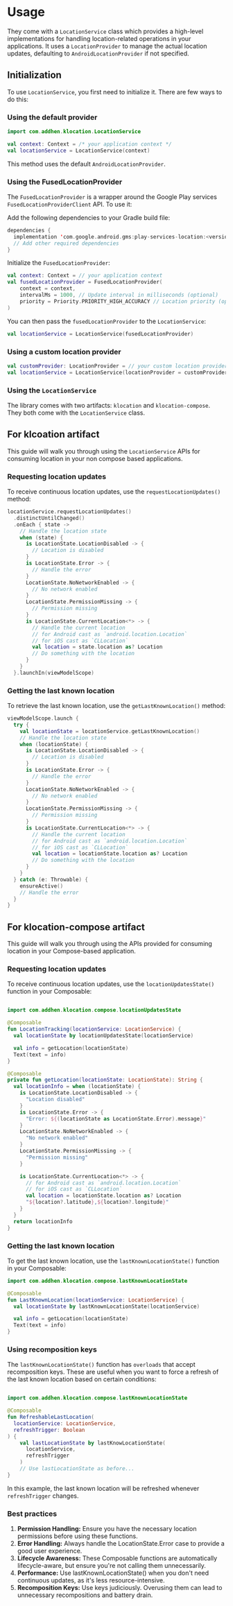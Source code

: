 Usage
=====

They come with a `LocationService` class which provides a high-level implementations for handling
location-related operations in your applications. It uses a `LocationProvider` to manage the actual
location updates, defaulting to `AndroidLocationProvider` if not specified.

## Initialization
To use `LocationService`, you first need to initialize it. There are few ways to do this:

### Using the default provider

```kotlin
import com.addhen.klocation.LocationService

val context: Context = /* your application context */
val locationService = LocationService(context)
```

This method uses the default `AndroidLocationProvider`.

### Using the FusedLocationProvider

The `FusedLocationProvider` is a wrapper around the Google Play services
`FusedLocationProviderClient` API. To use it:

Add the following dependencies to your Gradle build file:

```kotlin
dependencies {
  implementation 'com.google.android.gms:play-services-location:<version>'
  // Add other required dependencies
}
```
Initialize the `FusedLocationProvider`:

```kotlin
val context: Context = // your application context
val fusedLocationProvider = FusedLocationProvider(
    context = context,
    intervalMs = 1000, // Update interval in milliseconds (optional)
    priority = Priority.PRIORITY_HIGH_ACCURACY // Location priority (optional)
)
```

You can then pass the `fusedLocationProvider` to the `LocationService`:

```kotlin
val locationService = LocationService(fusedLocationProvider)
```

### Using a custom location provider

```kotlin
val customProvider: LocationProvider = // your custom location provider
val locationService = LocationService(locationProvider = customProvider)
```

### Using the `LocationService`

The library comes with two artifacts: `klocation` and `klocation-compose`. They both come with
the `LocationService` class.

## For klcoation artifact
This guide will walk you through using the `LocationService` APIs for consuming location in your
non compose based applications.

### Requesting location updates
To receive continuous location updates, use the `requestLocationUpdates()` method:

```kotlin
locationService.requestLocationUpdates()
  .distinctUntilChanged()
  .onEach { state ->
    // Handle the location state
    when (state) {
      is LocationState.LocationDisabled -> {
        // Location is disabled
      }
      is LocationState.Error -> {
        // Handle the error
      }
      LocationState.NoNetworkEnabled -> {
        // No network enabled
      }
      LocationState.PermissionMissing -> {
        // Permission missing
      }
      is LocationState.CurrentLocation<*> -> {
        // Handle the current location
        // for Android cast as `android.location.Location`
        // for iOS cast as `CLLocation`
        val location = state.location as? Location
        // Do something with the location
      }
    }
  }.launchIn(viewModelScope)
```

### Getting the last known location
To retrieve the last known location, use the `getLastKnownLocation()` method:

```kotlin
viewModelScope.launch {
  try {
    val locationState = locationService.getLastKnownLocation()
    // Handle the location state
    when (locationState) {
      is LocationState.LocationDisabled -> {
        // Location is disabled
      }
      is LocationState.Error -> {
        // Handle the error
      }
      LocationState.NoNetworkEnabled -> {
        // No network enabled
      }
      LocationState.PermissionMissing -> {
        // Permission missing
      }
      is LocationState.CurrentLocation<*> -> {
        // Handle the current location
        // for Android cast as `android.location.Location`
        // for iOS cast as `CLLocation`
        val location = locationState.location as? Location
        // Do something with the location
      }
    }
  } catch (e: Throwable) {
    ensureActive()
    // Handle the error
  }
}
```

## For klocation-compose artifact

This guide will walk you through using the APIs provided for consuming location in your
Compose-based application.

### Requesting location updates
To receive continuous location updates, use the `locationUpdatesState()` function in your Composable:

```kotlin

import com.addhen.klocation.compose.locationUpdatesState

@Composable
fun LocationTracking(locationService: LocationService) {
  val locationState by locationUpdatesState(locationService)

  val info = getLocation(locationState)
  Text(text = info)
}

@Composable
private fun getLocation(locationState: LocationState): String {
  val locationInfo = when (locationState) {
    is LocationState.LocationDisabled -> {
      "Location disabled"
    }
    is LocationState.Error -> {
      "Error: ${(locationState as LocationState.Error).message}"
    }
    LocationState.NoNetworkEnabled -> {
      "No network enabled"
    }
    LocationState.PermissionMissing -> {
      "Permission missing"
    }

    is LocationState.CurrentLocation<*> -> {
      // for Android cast as `android.location.Location`
      // for iOS cast as `CLLocation`
      val location = locationState.location as? Location
      "${location?.latitude},${location?.longitude}"
    }
  }
  return locationInfo
}
```

### Getting the last known location
To get the last known location, use the `lastKnownLocationState()` function in your Composable:

```kotlin
import com.addhen.klocation.compose.lastKnownLocationState

@Composable
fun LastKnownLocation(locationService: LocationService) {
  val locationState by lastKnownLocationState(locationService)

  val info = getLocation(locationState)
  Text(text = info)
}
```

### Using recomposition keys
The `lastKnownLocationState()` function has `overloads` that accept recomposition keys. These are
useful when you want to force a refresh of the last known location based on certain conditions:

```kotlin

import com.addhen.klocation.compose.lastKnownLocationState

@Composable
fun RefreshableLastLocation(
  locationService: LocationService,
  refreshTrigger: Boolean
) {
    val lastLocationState by lastKnowLocationState(
      locationService,
      refreshTrigger
    )
    // Use lastLocationState as before...
}
```
In this example, the last known location will be refreshed whenever `refreshTrigger` changes.

### Best practices
1. **Permission Handling:** Ensure you have the necessary location permissions before using these functions.
2. **Error Handling:** Always handle the LocationState.Error case to provide a good user experience.
3. **Lifecycle Awareness:** These Composable functions are automatically lifecycle-aware, but ensure you're not calling them unnecessarily.
4. **Performance:** Use lastKnownLocationState() when you don't need continuous updates, as it's less resource-intensive.
5. **Recomposition Keys:** Use keys judiciously. Overusing them can lead to unnecessary recompositions and battery drain.
